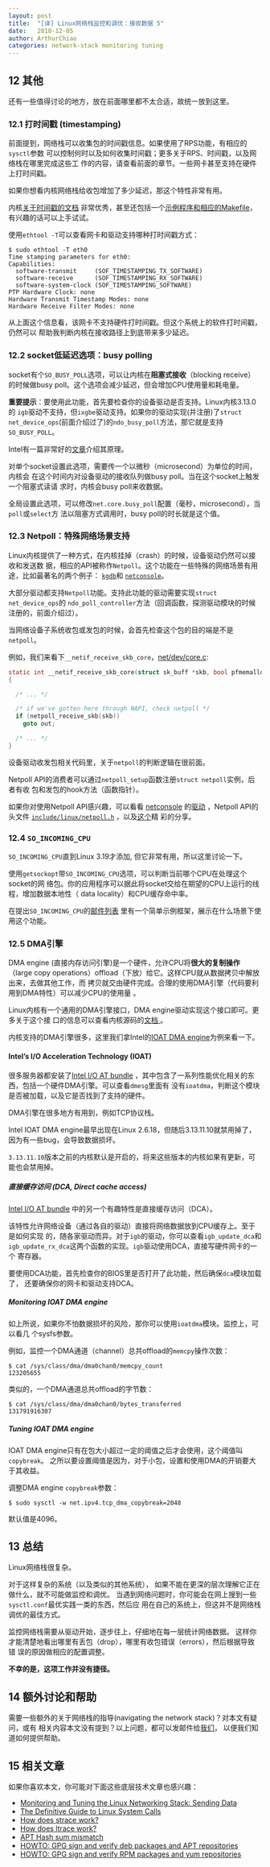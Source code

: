 ```yaml
---
layout: post
title:  "[译] Linux网络栈监控和调优：接收数据 5"
date:   2018-12-05
author: ArthurChiao
categories: network-stack monitoring tuning
---
```


## 12 其他

还有一些值得讨论的地方，放在前面哪里都不太合适，故统一放到这里。

### 12.1 打时间戳 (timestamping)

前面提到，网络栈可以收集包的时间戳信息。如果使用了RPS功能，有相应的`sysctl`参数
可以控制何时以及如何收集时间戳；更多关于RPS、时间戳，以及网络栈在哪里完成这些工
作的内容，请查看前面的章节。一些网卡甚至支持在硬件上打时间戳。

如果你想看内核网络栈给收包增加了多少延迟，那这个特性非常有用。

内核[关于时间戳的文档](https://github.com/torvalds/linux/blob/v3.13/Documentation/networking/timestamping.txt)
非常优秀，甚至还包括一个[示例程序和相应的Makefile](https://github.com/torvalds/linux/tree/v3.13/Documentation/networking/timestamping)，有兴趣的话可以上手试试。

使用`ethtool -T`可以查看网卡和驱动支持哪种打时间戳方式：

```shell
$ sudo ethtool -T eth0
Time stamping parameters for eth0:
Capabilities:
  software-transmit     (SOF_TIMESTAMPING_TX_SOFTWARE)
  software-receive      (SOF_TIMESTAMPING_RX_SOFTWARE)
  software-system-clock (SOF_TIMESTAMPING_SOFTWARE)
PTP Hardware Clock: none
Hardware Transmit Timestamp Modes: none
Hardware Receive Filter Modes: none
```

从上面这个信息看，该网卡不支持硬件打时间戳。但这个系统上的软件打时间戳，仍然可以
帮助我判断内核在接收路径上到底带来多少延迟。

### 12.2 socket低延迟选项：busy polling

socket有个`SO_BUSY_POLL`选项，可以让内核在**阻塞式接收**（blocking receive）
的时候做busy poll。这个选项会减少延迟，但会增加CPU使用量和耗电量。

**重要提示**：要使用此功能，首先要检查你的设备驱动是否支持。Linux内核3.13.0的
`igb`驱动不支持，但`ixgbe`驱动支持。如果你的驱动实现(并注册)了`struct
net_device_ops`(前面介绍过了)的`ndo_busy_poll`方法，那它就是支持`SO_BUSY_POLL`。

Intel有一篇非常好的[文章](http://www.intel.com/content/dam/www/public/us/en/documents/white-papers/open-source-kernel-enhancements-paper.pdf)介绍其原理。

对单个socket设置此选项，需要传一个以微秒（microsecond）为单位的时间，内核会
在这个时间内对设备驱动的接收队列做busy poll。当在这个socket上触发一个阻塞式读请
求时，内核会busy poll来收数据。

全局设置此选项，可以修改`net.core.busy_poll`配置（毫秒，microsecond），当`poll`或`select`方
法以阻塞方式调用时，busy poll的时长就是这个值。

### 12.3 Netpoll：特殊网络场景支持

Linux内核提供了一种方式，在内核挂掉（crash）的时候，设备驱动仍然可以接收和发送数
据，相应的API被称作`Netpoll`。这个功能在一些特殊的网络场景有用途，比如最著名的两个例子：
[`kgdb`](http://sysprogs.com/VisualKernel/kgdboe/launch/)和
[`netconsole`](https://github.com/torvalds/linux/blob/v3.13/Documentation/networking/netconsole.txt)。

大部分驱动都支持`Netpoll`功能。支持此功能的驱动需要实现`struct net_device_ops`的
`ndo_poll_controller`方法（回调函数，探测驱动模块的时候注册的，前面介绍过）。

当网络设备子系统收包或发包的时候，会首先检查这个包的目的端是不是`netpoll`。

例如，我们来看下`__netif_receive_skb_core`，[net/dev/core.c](https://github.com/torvalds/linux/blob/v3.13/net/core/dev.c#L3511-L3514):

```c
static int __netif_receive_skb_core(struct sk_buff *skb, bool pfmemalloc)
{

  /* ... */

  /* if we've gotten here through NAPI, check netpoll */
  if (netpoll_receive_skb(skb))
    goto out;

  /* ... */
}
```

设备驱动收发包相关代码里，关于`netpoll`的判断逻辑在很前面。

Netpoll API的消费者可以通过`netpoll_setup`函数注册`struct netpoll`实例，后者有收
包和发包的hook方法（函数指针）。

如果你对使用Netpoll API感兴趣，可以看看
[netconsole](https://github.com/torvalds/linux/blob/v3.13/drivers/net/netconsole.c)
的[驱动](https://github.com/torvalds/linux/blob/v3.13/drivers/net/netconsole.c)
，Netpoll API的头文件
[`include/linux/netpoll.h`](https://github.com/torvalds/linux/blob/v3.13/include/linux/netpoll.h)
，以及[这个](http://people.redhat.com/~jmoyer/netpoll-linux_kongress-2005.pdf)精
彩的分享。

### 12.4 `SO_INCOMING_CPU`

`SO_INCOMING_CPU`直到Linux 3.19才添加, 但它非常有用，所以这里讨论一下。

使用`getsockopt`带`SO_INCOMING_CPU`选项，可以判断当前哪个CPU在处理这个socket的网
络包。你的应用程序可以据此将socket交给在期望的CPU上运行的线程，增加数据本地性（
data locality）和CPU缓存命中率。

在提出`SO_INCOMING_CPU`的[邮件列表](https://patchwork.ozlabs.org/patch/408257/)
里有一个简单示例框架，展示在什么场景下使用这个功能。

### 12.5 DMA引擎

DMA engine (直接内存访问引擎)是一个硬件，允许CPU将**很大的复制操作**（large copy
operations）offload（下放）给它。这样CPU就从数据拷贝中解放出来，去做其他工作，而
拷贝就交由硬件完成。合理的使用DMA引擎（代码要利用到DMA特性）可以减少CPU的使用量
。

Linux内核有一个通用的DMA引擎接口，DMA engine驱动实现这个接口即可。更多关于这个接
口的信息可以查看内核源码的[文档
](https://github.com/torvalds/linux/blob/v3.13/Documentation/dmaengine.txt)。

内核支持的DMA引擎很多，这里我们拿Intel的[IOAT DMA
engine](https://en.wikipedia.org/wiki/I/O_Acceleration_Technology)为例来看一下。

#### Intel’s I/O Acceleration Technology (IOAT)

很多服务器都安装了[Intel I/O AT
bundle](http://www.intel.com/content/www/us/en/wireless-network/accel-technology.html)
，其中包含了一系列性能优化相关的东西，包括一个硬件DMA引擎。可以查看`dmesg`里面有
没有`ioatdma`，判断这个模块是否被加载，以及它是否找到了支持的硬件。

DMA引擎在很多地方有用到，例如TCP协议栈。

Intel IOAT DMA engine最早出现在Linux 2.6.18，但随后3.13.11.10就禁用掉了，因为有一些bug，会导致数据损坏。

`3.13.11.10`版本之前的内核默认是开启的，将来这些版本的内核如果有更新，可能也会禁用掉。

##### 直接缓存访问 (DCA, Direct cache access)

[Intel I/O AT bundle](http://www.intel.com/content/www/us/en/wireless-network/accel-technology.html)
中的另一个有趣特性是直接缓存访问（DCA）。

该特性允许网络设备（通过各自的驱动）直接将网络数据放到CPU缓存上。至于是如何实现
的，随各家驱动而异。对于`igb`的驱动，你可以查看`igb_update_dca`和
`igb_update_rx_dca`这两个函数的实现。`igb`驱动使用DCA，直接写硬件网卡的一个
寄存器。

要使用DCA功能，首先检查你的BIOS里是否打开了此功能，然后确保`dca`模块加载了，
还要确保你的网卡和驱动支持DCA。

##### Monitoring IOAT DMA engine

如上所说，如果你不怕数据损坏的风险，那你可以使用`ioatdma`模块。监控上，可以看几
个sysfs参数。

例如，监控一个DMA通道（channel）总共offload的`memcpy`操作次数：

```shell
$ cat /sys/class/dma/dma0chan0/memcpy_count
123205655
```

类似的，一个DMA通道总共offload的字节数：

```shell
$ cat /sys/class/dma/dma0chan0/bytes_transferred
131791916307
```

##### Tuning IOAT DMA engine

IOAT DMA engine只有在包大小超过一定的阈值之后才会使用，这个阈值叫`copybreak`。
之所以要设置阈值是因为，对于小包，设置和使用DMA的开销要大于其收益。

调整DMA engine `copybreak`参数：

```shell
$ sudo sysctl -w net.ipv4.tcp_dma_copybreak=2048
```

默认值是4096。

## 13 总结

Linux网络栈很复杂。

对于这样复杂的系统（以及类似的其他系统），
如果不能在更深的层次理解它正在做什么，就不可能做监控和调优。
当遇到网络问题时，你可能会在网上搜到一些`sysctl.conf`最优实践一类的东西，然后应
用在自己的系统上，但这并不是网络栈调优的最佳方式。

监控网络栈需要从驱动开始，逐步往上，仔细地在每一层统计网络数据。
这样你才能清楚地看出哪里有丢包（drop），哪里有收包错误（errors），然后根据导致错
误的原因做相应的配置调整。

**不幸的是，这项工作并没有捷径。**

## 14 额外讨论和帮助

需要一些额外的关于网络栈的指导(navigating the network stack)？对本文有疑问，或有
相关内容本文没有提到？以上问题，都可以发邮件给[我们](support@packagecloud.io)，
以便我们知道如何提供帮助。

## 15 相关文章

如果你喜欢本文，你可能对下面这些底层技术文章也感兴趣：

* [Monitoring and Tuning the Linux Networking Stack: Sending Data](https://blog.packagecloud.io/eng/2017/02/06/monitoring-tuning-linux-networking-stack-sending-data/)
* [The Definitive Guide to Linux System Calls](https://blog.packagecloud.io/eng/2016/04/05/the-definitive-guide-to-linux-system-calls/)
* [How does strace work?](https://blog.packagecloud.io/eng/2016/02/29/how-does-strace-work/)
* [How does ltrace work?](https://blog.packagecloud.io/eng/2016/03/14/how-does-ltrace-work/)
* [APT Hash sum mismatch](https://blog.packagecloud.io/eng/2016/03/21/apt-hash-sum-mismatch/)
* [HOWTO: GPG sign and verify deb packages and APT repositories](https://blog.packagecloud.io/eng/2014/10/28/howto-gpg-sign-verify-deb-packages-apt-repositories/)
* [HOWTO: GPG sign and verify RPM packages and yum repositories](https://blog.packagecloud.io/eng/2014/11/24/howto-gpg-sign-verify-rpm-packages-yum-repositories/)
